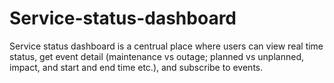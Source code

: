 # Service-status-dashboard
Service status dashboard is a centrual place where users can view real time status, get event detail (maintenance vs outage; planned vs unplanned, impact, and start and end time etc.), and subscribe to events. 
